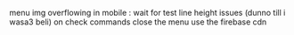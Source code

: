 menu img overflowing in mobile : wait for test
line height issues (dunno till i wasa3 beli)
on check commands close the menu
use the firebase cdn 